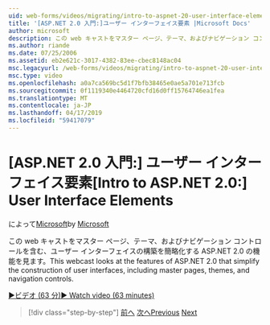 ```yaml
---
uid: web-forms/videos/migrating/intro-to-aspnet-20-user-interface-elements
title: '[ASP.NET 2.0 入門:]ユーザー インターフェイス要素 |Microsoft Docs'
author: microsoft
description: この web キャストをマスター ページ、テーマ、およびナビゲーション コントロールを含む、ユーザー インターフェイスの構築を簡略化する ASP.NET 2.0 の機能を見ます。
ms.author: riande
ms.date: 07/25/2006
ms.assetid: eb2e621c-3017-4382-83ee-cbec8148ac04
msc.legacyurl: /web-forms/videos/migrating/intro-to-aspnet-20-user-interface-elements
msc.type: video
ms.openlocfilehash: a0a7ca569bc5d1f7bfb38465e0ae5a701e713fcb
ms.sourcegitcommit: 0f1119340e4464720cfd16d0ff15764746ea1fea
ms.translationtype: MT
ms.contentlocale: ja-JP
ms.lasthandoff: 04/17/2019
ms.locfileid: "59417079"
---
```

# <a name="intro-to-aspnet-20-user-interface-elements"></a><span data-ttu-id="973d3-103">[ASP.NET 2.0 入門:] ユーザー インターフェイス要素</span><span class="sxs-lookup"><span data-stu-id="973d3-103">[Intro to ASP.NET 2.0:] User Interface Elements</span></span>

<span data-ttu-id="973d3-104">によって[Microsoft](https://github.com/microsoft)</span><span class="sxs-lookup"><span data-stu-id="973d3-104">by [Microsoft](https://github.com/microsoft)</span></span>

<span data-ttu-id="973d3-105">この web キャストをマスター ページ、テーマ、およびナビゲーション コントロールを含む、ユーザー インターフェイスの構築を簡略化する ASP.NET 2.0 の機能を見ます。</span><span class="sxs-lookup"><span data-stu-id="973d3-105">This webcast looks at the features of ASP.NET 2.0 that simplify the construction of user interfaces, including master pages, themes, and navigation controls.</span></span>

[<span data-ttu-id="973d3-106">&#9654;ビデオ (63 分)</span><span class="sxs-lookup"><span data-stu-id="973d3-106">&#9654; Watch video (63 minutes)</span></span>](https://channel9.msdn.com/Blogs/ASP-NET-Site-Videos/intro-to-aspnet-20-user-interface-elements)

> [!div class="step-by-step"]
> <span data-ttu-id="973d3-107">[前へ](intro-to-aspnet-20-aspnet-20-fundamentals.md)
> [次へ](migrating-from-classic-asp-to-aspnet.md)</span><span class="sxs-lookup"><span data-stu-id="973d3-107">[Previous](intro-to-aspnet-20-aspnet-20-fundamentals.md)
[Next](migrating-from-classic-asp-to-aspnet.md)</span></span>
